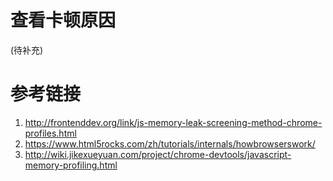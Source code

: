 # 查看卡顿原因

(待补充)

# 参考链接

1. http://frontenddev.org/link/js-memory-leak-screening-method-chrome-profiles.html
2. https://www.html5rocks.com/zh/tutorials/internals/howbrowserswork/
3. http://wiki.jikexueyuan.com/project/chrome-devtools/javascript-memory-profiling.html